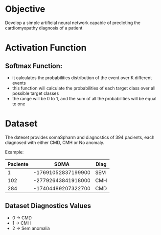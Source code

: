 # Objective
Develop a simple artificial neural network capable of predicting the 
cardiomyopathy diagnosis of a patient

# Activation Function

## Softmax Function: 

* it calculates the probabilities distribution of the event over K different events
* this function will calculate the probabilities of each target class over all possible target classes
* the range will be 0 to 1, and the sum of all the probabilities will be equal to one

# Dataset
The dateset provides somaSpharm and diagnostics of 394 pacients, each diagnosed with either CMD, CMH or No anomaly.

Example:

Paciente | SOMA | Diag |
--- | --- | --- |
1 | -17691052837199900 | SEM |
102 | -27792643841918000 | CMH |
284 | -17404489207322700 | CMD |

## Dataset Diagnostics Values
* 0 -> CMD
* 1 -> CMH
* 2 -> Sem anomalia